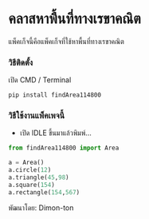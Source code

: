 # คลาสหาพื้นที่ทางเรขาคณิต

แพ็คเก็จนี้คือแพ็คเก็จที่ใช้หาพื้นที่ทางเรขาคณิต

### วิธีติดตั้ง

เปิด CMD / Terminal

```python
pip install findArea114800
```

### วิธีใช้งานแพ็คเพจนี้

- เปิด IDLE ขึ้นมาแล้วพิมพ์...

```python
from findArea114800 import Area

a = Area()
a.circle(12)
a.triangle(45,98)
a.square(154)
a.rectangle(154,567)
```

พัฒนาโดย: Dimon-ton
